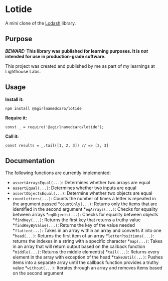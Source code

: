 # Lotide

A mini clone of the [Lodash](https://lodash.com) library.

## Purpose

**_BEWARE:_ This library was published for learning purposes. It is _not_ intended for use in production-grade software.**

This project was created and published by me as part of my learnings at Lighthouse Labs. 

## Usage

**Install it:**

`npm install @agirlnamedcaro/lotide`

**Require it:**

`const _ = require('@agirlnamedcaro/lotide');`

**Call it:**

`const results = _.tail([1, 2, 3]) // => [2, 3]`

## Documentation

The following functions are currently implemented:

* `assertArraysEqual(...)`: Determines whether two arrays are equal
* `assertEqual(...)`: Determines whether two inputs are equal
* `assertObjectsEqual(...)`: Determine whether two objects are equal
* `countLetters(...)`: Counts the number of times a letter is repeated in the argument passed
*`countOnly(...)`: Returns only the items that are identified in the second argument 
*`eqArrays(...)`: Checks for equality between arrays
*`eqObjects(...)`: Checks for equality between objects
*`findKey(...)`: Returns the first key that returns a truthy value
*`findKeyByValue(...)`: Returns the key of the value needed
*`flatten(...)`: Takes in an array within an array and converts it into one
*`head(...)`: Returns the first item of an array
*`letterPositions(...)`: returns the indexes in a string with a specific character
*`map(...)`: Takes in an array that will return output based on the callback function
*`middle(...)`: Returns the middle element(s)
*`tail(...)`: Returns every element in the array with exception of the head
*`takeUntil(...)`: Pushes items into a separate array until the callback function provides a truthy value
*`without(...)`: Iterates through an array and removes items based on the second argument